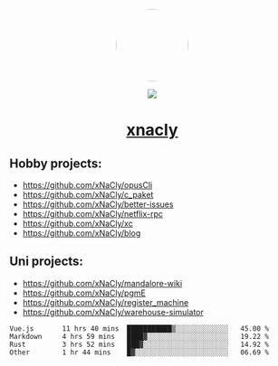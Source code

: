 <p align="center">
  <img style="border-radius: 100px" width="128" height="128" src="https://avatars.githubusercontent.com/u/47723417?v=4"/>
</p>
<p align="center">
  <img src="https://komarev.com/ghpvc/?username=xnacly&&style=flat-square"/>
</p>

<h1 align="center"><a href="https://xnacly.me"> xnacly</a> </h1>

## Hobby projects:
- https://github.com/xNaCly/opusCli
- https://github.com/xNaCly/c_paket
- https://github.com/xNaCly/better-issues
- https://github.com/xNaCly/netflix-rpc
- https://github.com/xNaCly/xc
- https://github.com/xNaCly/blog

## Uni projects:
- https://github.com/xNaCly/mandalore-wiki
- https://github.com/xNaCly/pgmE
- https://github.com/xNaCly/register_machine
- https://github.com/xNaCly/warehouse-simulator


<!--START_SECTION:waka-->

```text
Vue.js       11 hrs 40 mins  ███████████▒░░░░░░░░░░░░░   45.00 %
Markdown     4 hrs 59 mins   ████▓░░░░░░░░░░░░░░░░░░░░   19.22 %
Rust         3 hrs 52 mins   ███▓░░░░░░░░░░░░░░░░░░░░░   14.92 %
Other        1 hr 44 mins    █▓░░░░░░░░░░░░░░░░░░░░░░░   06.69 %
```

<!--END_SECTION:waka-->
